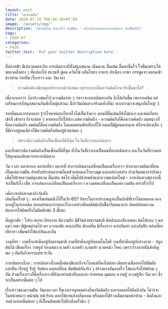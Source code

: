 ```yaml
---
layout: post
title: "มาชวนฝัน"
date: 2020-07-28 T08:46:38+07:00
image: '/assets/img/'
description: 'เช้าวันใหม่ ยังหายใจ ยังมีฝัน - แล้วเปลวแดดและการเดินทาง ยังเป็นยังไง'
tags:
- 2020-07
categories:
- F426
twitter_text: 'Put your twitter description here.'
---
```

ที่ปลายฟ้า มีเปลวแดดระยิบ การเดินทางที่ทั้งสนุกสนาน เนิ่นนาน ตื่นเต้น ตื่นตาตื่นใจ ใจตื่นเพราะได้พบเจอสิ่งต่าง ๆ ที่แปลกไป สถานที่ ผู้คน ควันไฟ กลิ่นใบยา อาหาร สำเนียง ภาษา การพูดจา ตลาดเช้าชาวบ้าน รอยยิ้ม เรื่องราว และ วันเวลา

> ความคิดต้องมีเหตุผลประกอบด้วยเสมอ เพราะแบบนั้นความคิดถึงจะจริงขึ้นมาได้?

เพื่อจะบอกว่า *ไม่จริง* เสมอไป ความคิดง่าย ๆ ว่าเราจะออกเดินทางกัน ถึงได้เกิดขึ้น เพราะแค่คิด แค่เตรียมการก็สนุกสนานกันพักใหญ่แล้วนะ นี่ถ้าวันเดินทางจริงมาถึงก็น่ะ พวกเราน่าจะสนุกกันใหญ่ :)

รอยยิ้มและการบอกลา รู้ว่าใจหายและก็หายใจไม่เป็นจังหวะ ตอนที่ตื่นเต้นก็ยังไม่เหงา และพอเริ่มจะเข้าที่ เข้าทาง ถึงจะค่อย ๆ หายเหงาไปได้บ้าง แต่ความคิดถึง - ความคิดถึงก็คือความคิดถึง ลมหนาวก็คือความคิดถึง ลมฝนก็คือความคิดถึง ไอแดดตอนพักเที่ยงก็ใช่ ถนนที่มีผู้คนมากมาย หรือจะห้องเล็ก ๆ ที่มีเราอยู่คนเดียวก็มีความคิดถึงปนอยู่ด้วยเสมอ ๆ

> เพราะมีความคิดถึงเป็นเพื่อนที่ดีที่สุด ในวันที่เราออกเดินทาง

และก็เพราะมีความคิดถึงเป็นเพื่อนที่ดีที่สุด ทั้งในวันที่เราเองเป็นคนที่ออกเดินทาง และในวันที่เราคอยให้ทุกคนกลับมาจากการเดินทาง

วัน-เวลา หลายรอบ หลายเที่ยว หลายที่ ทำการเดินทางเปลี่ยนเป็นแค่เรื่องราว ทำเอาความคิดเปลี่ยนเป็นแค่ความฝัน สำหรับประสบการณ์ก็แค่ช่วยสอนอะไรบางมุม และแค่บางอย่าง ส่วนจินตนาการยังคงเต็มไปด้วยความสนุกสนาน ตื่นเต้น สดใส เต็มไปด้วยพลังและความแปลกใหม่ - การเดินทางต่อจากนี้จะเป็นยังไง เมื่อ *การเดินทางเปลี่ยนเป็นแค่เรื่องราว ความคิดเปลี่ยนเป็นแค่ความฝัน* อย่างที่ว่าไป

*เมื่อการเดินทางมาถึงวันนั้น*  
เดินก็แค่ใกล้ ๆ : ลองเริ่มเล่นหนังโป๊ในวัย 65? อิสระในการทำงานดูจะเป็นปกติที่เราได้มาตลอด ลองมาอยู่ในกรอบคิด กรอบทำและระบบอะไรบางอย่างที่ผลลัพธ์กลับชี้นำจินตนาการ ปลดปล่อยความต้องการให้ผิดหรือไม่ผิดศีลข้อ 3 มั๊ยนะ

ที่อยู่อาศัย : โปร่ง สบาย เรียบง่าย มีความรัก มีชีวิตด้วยธรรมชาติ ศิลปะและเสียงเพลง ต้นไม้รอบ ๆ นก แมว หมา มีผู้คนผ่านไป-มา แวะมาพัก มาแบ่งปัน มีรอยยิ้ม มีเรื่องราว แบ่งกันเล่า แบ่งกันฟัง หล่อเลี้ยง เยียวยา เพิ่มพลังให้แก่กันและกัน

งานที่ทำ : งานที่จะทำคืออยู่กับธรรมชาติ งานที่ทำคืออยู่กับเทคโนโลยี งานที่ทำคืออยู่กับร่างกาย - ปลูกต้นไม้ เขียนเรื่อง วาดรูป ร้องเพลง นวดตัว นวดหัว นวดเท้า นวดหน้า โยคะ เพราะร่างกายนั้นสำคัญพอ ๆ กันกับกิจกรรมประจำวัน

การเดินทางไกล : การเดินทางไกลเมื่อต้องมีและถึงจะไกลแต่ก็คงไม่บ่อย เดินทางเพื่อออกไปสัมผัส แบ่งปัน เรียนรู้ รับรู้ จับต้อง แลกเปลี่ยน สัมพันธ์กันจริง ๆ สร้างแรงบันดาลใจ ให้และรับไปพร้อม ๆ กัน ส่วนเรื่องราวก็คือเรื่องราวที่ยังคงทำหน้าที่บอกเล่า-ถ่ายทอด มุมมอง ความรู้ ความรู้สึก วันเวลา ซึ่งจะเป็นอย่างนั้นต่อ ๆ ไป

เรื่องราวของความฝัน วันและเวลา ที่พวกเราทุกคนต่างก็พากันคิดถึง และรอคอยให้คิดถึงกัน ไม่ว่าจะในหน้าหนาว หน้าฝน หน้าร้อน ดอกไม้บานส่งกลิ่นหอม หรือดอกไม้ร่วงเต็มลานหน้าบ้าน - คิดถึงและจบด้วยรอยยิ้มน้อย ๆ ที่เปื้อนติดหน้าไปอีกสักครั้งนึง :)

